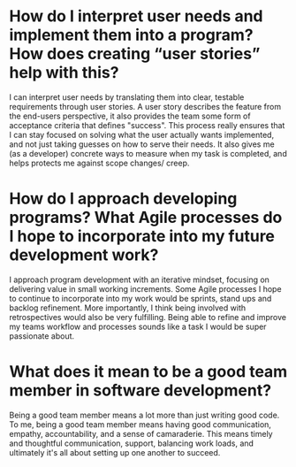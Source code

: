 
# How do I interpret user needs and implement them into a program? How does creating “user stories” help with this?

I can interpret user needs by translating them into clear, testable requirements through user stories. A user story describes the feature from the end-users perspective, it also provides the team some form of acceptance criteria that defines "success". This process really ensures that I can stay focused on solving what the user actually wants implemented, and not just taking guesses on how to serve their needs. It also gives me (as a developer) concrete ways to measure when my task is completed, and helps protects me against scope changes/ creep. 

# How do I approach developing programs? What Agile processes do I hope to incorporate into my future development work?

I approach program development with an iterative mindset, focusing on delivering value in small working increments. Some Agile processes I hope to continue to incorporate into my work would be sprints, stand ups and backlog refinement. More importantly, I think being involved with retrospectives would also be very fulfilling. Being able to refine and improve my teams workflow and processes sounds like a task I would be super passionate about.

# What does it mean to be a good team member in software development?

Being a good team member means a lot more than just writing good code. To me, being a good team member means having good communication, empathy, accountability, and a sense of camaraderie. This means timely and thoughtful communication, support, balancing work loads, and ultimately it's all about setting up one another to succeed. 


